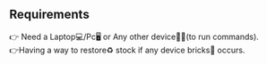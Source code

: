 ## Requirements
👉 Need a Laptop💻/Pc🖥️ or Any other device👨‍💻(to run commands).
<br>👉Having a way to restore♻️ stock if any device bricks📲 occurs.
